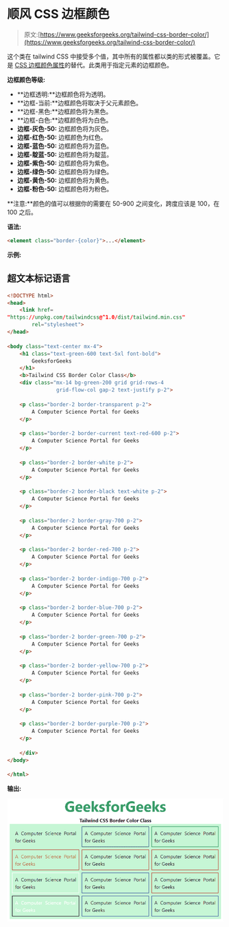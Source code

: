 # 顺风 CSS 边框颜色

> 原文:[https://www.geeksforgeeks.org/tailwind-css-border-color/](https://www.geeksforgeeks.org/tailwind-css-border-color/)

这个类在 tailwind CSS 中接受多个值，其中所有的属性都以类的形式被覆盖。它是 [CSS 边框颜色属性](https://www.geeksforgeeks.org/css-border-color-property/)的替代。此类用于指定元素的边框颜色。

**边框颜色等级:**

*   **边框透明:**边框颜色将为透明。
*   **边框-当前:**边框颜色将取决于父元素颜色。
*   **边框-黑色:**边框颜色将为黑色。
*   **边框-白色:**边框颜色将为白色。
*   **边框-灰色-50:** 边框颜色将为灰色。
*   **边框-红色-50:** 边框颜色为红色。
*   **边框-蓝色-50:** 边框颜色将为蓝色。
*   **边框-靛蓝-50:** 边框颜色将为靛蓝。
*   **边框-紫色-50:** 边框颜色将为紫色。
*   **边框-绿色-50:** 边框颜色将为绿色。
*   **边框-黄色-50:** 边框颜色将为黄色。
*   **边框-粉色-50:** 边框颜色将为粉色。

**注意:**颜色的值可以根据你的需要在 50-900 之间变化，跨度应该是 100，在 100 之后。

**语法:**

```html
<element class="border-{color}">...</element>
```

**示例:**

## 超文本标记语言

```html
<!DOCTYPE html> 
<head> 
    <link href= 
"https://unpkg.com/tailwindcss@^1.0/dist/tailwind.min.css"
        rel="stylesheet"> 
</head> 

<body class="text-center mx-4"> 
    <h1 class="text-green-600 text-5xl font-bold"> 
        GeeksforGeeks 
    </h1> 
    <b>Tailwind CSS Border Color Class</b> 
    <div class="mx-14 bg-green-200 grid grid-rows-4 
                grid-flow-col gap-2 text-justify p-2"> 

    <p class="border-2 border-transparent p-2"> 
        A Computer Science Portal for Geeks 
    </p>

    <p class="border-2 border-current text-red-600 p-2"> 
        A Computer Science Portal for Geeks 
    </p>

    <p class="border-2 border-white p-2"> 
        A Computer Science Portal for Geeks 
    </p>

    <p class="border-2 border-black text-white p-2"> 
        A Computer Science Portal for Geeks 
    </p>

    <p class="border-2 border-gray-700 p-2"> 
        A Computer Science Portal for Geeks 
    </p>

    <p class="border-2 border-red-700 p-2"> 
        A Computer Science Portal for Geeks 
    </p>

    <p class="border-2 border-indigo-700 p-2"> 
        A Computer Science Portal for Geeks 
    </p>

    <p class="border-2 border-blue-700 p-2"> 
        A Computer Science Portal for Geeks 
    </p>

    <p class="border-2 border-green-700 p-2"> 
        A Computer Science Portal for Geeks 
    </p>

    <p class="border-2 border-yellow-700 p-2"> 
        A Computer Science Portal for Geeks 
    </p>

    <p class="border-2 border-pink-700 p-2"> 
        A Computer Science Portal for Geeks 
    </p>

    <p class="border-2 border-purple-700 p-2"> 
        A Computer Science Portal for Geeks 
    </p>

    </div> 
</body> 

</html> 
```

**输出:**

![](img/76947e0f6821da13f3e065fa6c8de801.png)